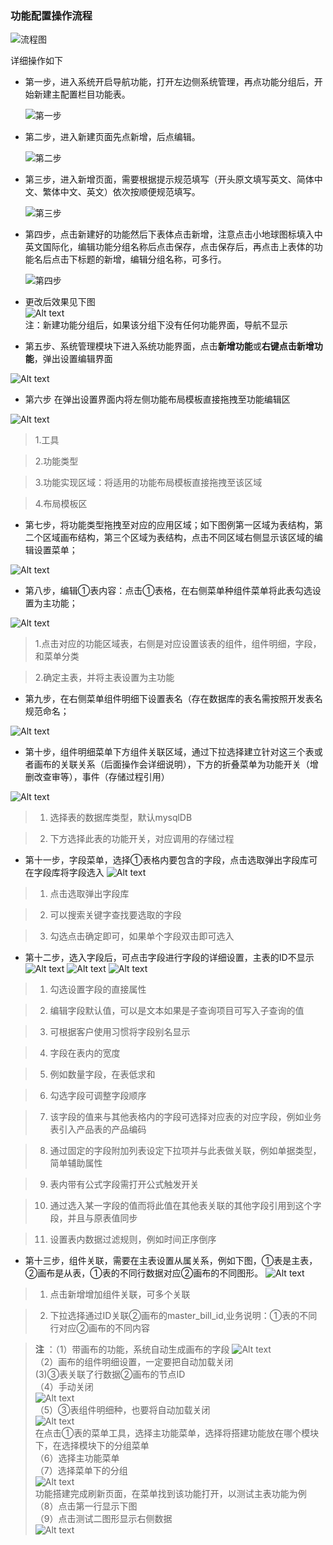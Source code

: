 

<!-- ### 功能配置说明

功能就是导航菜单，可以把新建的功能程式放在对应的导航菜单下展示。 -->
<!-- 
### 功能配置操作

#### 一、导航菜单 -->
### 功能配置操作流程  

 ![流程图](../image/sys/liuchengtu.png)

 详细操作如下  

* 第一步，进入系统开启导航功能，打开左边侧系统管理，再点功能分组后，开始新建主配置栏目功能表。

  ![第一步](../image/sys/sys%20(12).png)

  

* 第二步，进入新建页面先点新增，后点编辑。

  ![第二步](../image/sys/sys%20(6).png)

* 第三步，进入新增页面，需要根据提示规范填写（开头原文填写英文、简体中文、繁体中文、英文）依次按顺便规范填写。

  ![第三步](../image/平台介绍/sys1.png)

* 第四步，点击新建好的功能然后下表体点击新增，注意点击小地球图标填入中英文国际化，编辑功能分组名称后点击保存，点击保存后，再点击上表体的功能名后点击下标题的新增，编辑分组名称，可多行。

  ![第四步](../image/sys/sys%20(7).png)

* 更改后效果见下图  
![Alt text](../image/sys/sys%20(2).png)  
注：新建功能分组后，如果该分组下没有任何功能界面，导航不显示


* 第五步、系统管理模块下进入系统功能界面，点击**新增功能**或**右键点击新增功能**，弹出设置编辑界面
  
![Alt text](../image/sys/sys%20(11).png)

* 第六步 在弹出设置界面内将左侧功能布局模板直接拖拽至功能编辑区

![Alt text](../image/sys/sys%20(5).png)
>1.工具

>2.功能类型

>3.功能实现区域：将适用的功能布局模板直接拖拽至该区域

>4.布局模板区

* 第七步，将功能类型拖拽至对应的应用区域；如下图例第一区域为表结构，第二个区域画布结构，第三个区域为表结构，点击不同区域右侧显示该区域的编辑设置菜单；

![Alt text](../image/sys/sys%20(8).png)

* 第八步，编辑①表内容：点击①表格，在右侧菜单种组件菜单将此表勾选设置为主功能；

![Alt text](../image/平台介绍/sys7.png)

>1.点击对应的功能区域表，右侧是对应设置该表的组件，组件明细，字段，和菜单分类

>2.确定主表，并将主表设置为主功能

* 第九步，在右侧菜单组件明细下设置表名（存在数据库的表名需按照开发表名规范命名；

![Alt text](../image/sys/sys18.png)

* 第十步，组件明细菜单下方组件关联区域，通过下拉选择建立针对这三个表或者画布的关联关系（后面操作会详细说明），下方的折叠菜单为功能开关（增删改查审等），事件（存储过程引用）
  
![Alt text](../image/sys/sys17.png)

>1. 选择表的数据库类型，默认mysqlDB

>2. 下方选择此表的功能开关，对应调用的存储过程

* 第十一步，字段菜单，选择①表格内要包含的字段，点击选取弹出字段库可在字段库将字段选入
![Alt text](../image/sys/sys20.png)

>1. 点击选取弹出字段库

>2. 可以搜索关键字查找要选取的字段

>3. 勾选点击确定即可，如果单个字段双击即可选入

* 第十二步，选入字段后，可点击字段进行字段的详细设置，主表的ID不显示
![Alt text](../image/sys/sys%20(15).png)
![Alt text](../image/sys/sys%20(4).png)
![Alt text](../image/sys/sys%20(13).png)

>1. 勾选设置字段的直接属性

>2. 编辑字段默认值，可以是文本如果是子查询项目可写入子查询的值

>3. 可根据客户使用习惯将字段别名显示

>4. 字段在表内的宽度

>5. 例如数量字段，在表低求和

>6. 勾选字段可调整字段顺序

>7. 该字段的值来与其他表格内的字段可选择对应表的对应字段，例如业务表引入产品表的产品编码

>8. 通过固定的字段附加列表设定下拉项并与此表做关联，例如单据类型，简单辅助属性

>9. 表内带有公式字段需打开公式触发开关

>10. 通过选入某一字段的值而将此值在其他表关联的其他字段引用到这个字段，并且与原表值同步

>11. 设置表内数据过滤规则，例如时间正序倒序

* 第十三步，组件关联，需要在主表设置从属关系，例如下图，①表是主表，②画布是从表，①表的不同行数据对应②画布的不同图形。
![Alt text](../image/sys/sys%20(14).png)

>1. 点击新增增加组件关联，可多个关联

>2. 下拉选择通过ID关联②画布的master_bill_id,业务说明：①表的不同行对应②画布的不同内容

>**注** ：（1）带画布的功能，系统自动生成画布的字段
>![Alt text](../image/sys/sys%20(10).png)  
>（2）画布的组件明细设置，一定要把自动加载关闭   
> (3)③表关联了行数据②画布的节点ID   
>（4）手动关闭  
>![Alt text](../image/sys/sys%20(3).png)  
>（5）③表组件明细种，也要将自动加载关闭  
>![Alt text](../image/sys/sys21.png)  
>在点击①表的菜单工具，选择主功能菜单，选择将搭建功能放在哪个模块下，在选择模块下的分组菜单  
>（6）选择主功能菜单  
>（7）选择菜单下的分组  
>![Alt text](../image/平台介绍/sys16.png)  
> 功能搭建完成刷新页面，在菜单找到该功能打开，以测试主表功能为例  
> （8）点击第一行显示下图  
> （9）点击测试二图形显示右侧数据  
> ![Alt text](../image/sys/sys%20(9).png)  